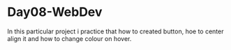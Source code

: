 # Day08-WebDev
In this particular project i practice that how to created button, hoe to center align it and how to change colour on hover.
